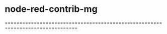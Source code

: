 # node-red-contrib-mg
===============================================================================
